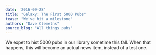 ```yaml
---
date: '2016-09-28'
title: "Galaxy: The First 5000 Pubs"
tease: "We've hit a milestone"
authors: "Dave Clemetns"
source_blog: "All things pubs"
---
```


We expet to hist 5000 pubs in our library sometime this fall.  When that happens, this will become an actual news item, instead of a test one.
